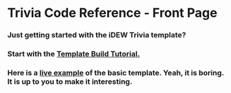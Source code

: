 # Trivia Code Reference - Front Page

### Just getting started with the iDEW Trivia template? 

### Start with the [Template Build Tutorial.](code-template/template-build-tutorial/)

### Here is a [live example](https://trivia2018--jimlyst.repl.co/) of the basic template. Yeah, it is boring. It is up to you to make it interesting.



